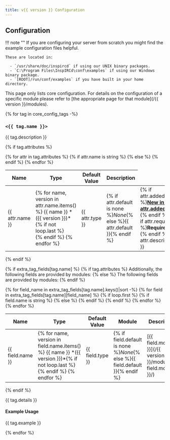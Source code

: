 ```yaml
---
title: v{{ version }} Configuration
---
```


## Configuration

!!! note ""
    If you are configuring your server from scratch you might find the example configuration files helpful.

    These are located in:

      - `/usr/share/doc/inspircd` if using our UNIX binary packages.
      - `C:\Program Files\InspIRCd\conf\examples` if using our Windows binary package.
      - `[ROOT]/run/conf/examples` if you have built in your home directory.

This page only lists core configuration. For details on the configuration of a specific module please refer to [the appropriate page for that module](/{{ version }}/modules).

{% for tag in core_config_tags -%}
### `<{{ tag.name }}>`

{{ tag.description }}

{% if tag.attributes %}
<table markdown="1">
<thead>
<tr>
<th>Name</th>
<th>Type</th>
<th>Default Value</th>
<th>Description</th>
</tr>
</thead>
<tbody markdown="1">
{% for attr in tag.attributes %}
<tr markdown="1">
{% if attr.name is string %}
<td markdown="1">{{ attr.name }}</td>
{% else %}
<td markdown="1">
{% for name, version in attr.name.items() %}
{{ name }} *({{ version }})*{% if not loop.last %}<br>{% endif %}
{% endfor %}
</td>
{% endif %}
<td markdown="1">{{ attr.type }}</td>
<td markdown="1">{% if attr.default is none %}<em>None</em>{% else %}{{ attr.default }}{% endif %}</td>
<td markdown="1">{% if attr.added %}<a href="/{{ attr.added | first }}/change-log/#inspircd-{{ attr.added | replace(".", "") }}"><strong>New in v{{ attr.added }}!</strong></a> {% endif %}{% if attr.required %}<strong>Required!</strong> {% endif %}{{ attr.description }}</td>
</tr>
{% endfor %}
</tbody>
</table>
{% endif %}

{% if extra_tag_fields[tag.name] %}
{% if tag.attributes %}
Additionally, the following fields are provided by modules:
{% else %}
The following fields are provided by modules:
{% endif %}

<table markdown="1">
<thead>
<tr>
<th>Name</th>
<th>Type</th>
<th>Default Value</th>
<th>Module</th>
<th>Description</th>
</tr>
</thead>
<tbody markdown="1">
{% for field_name in extra_tag_fields[tag.name].keys()|sort -%}
{% for field in extra_tag_fields[tag.name][field_name] %}
<tr markdown="1">
{% if loop.first %}
{% if field.name is string %}
<td markdown="1" rowspan="{{ loop.length }}">{{ field.name }}</td>
{% else %}
<td markdown="1" rowspan="{{ loop.length }}">
{% for name, version in field.name.items() %}
{{ name }} *({{ version }})*{% if not loop.last %}<br>{% endif %}
{% endfor %}
</td>
{% endif %}
<td markdown="1" rowspan="{{ loop.length }}">{{ field.type }}</td>
<td markdown="1" rowspan="{{ loop.length }}">{% if field.default is none %}<em>None</em>{% else %}{{ field.default }}{% endif %}</td>
{% endif %}
<td markdown="1">[{{ field.module }}](/{{ version }}/modules/{{ field.module }}/)</td>
<td markdown="1">{% if field.required %}<strong>Required!</strong> {% endif %}{{ field.description }}</td>
</tr>
{% endfor %}
{% endfor %}
</tbody>
</table>
{% endif %}

{{ tag.details }}

#### Example Usage

{{ tag.example }}

{% endfor %}
